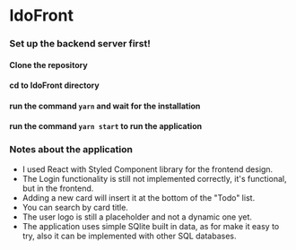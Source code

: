 # IdoFront
### Set up the backend server first!
#### Clone the repository
#### cd to IdoFront directory
#### run the command `yarn` and wait for the installation
#### run the command `yarn start` to run the application

### Notes about the application
- I used React with Styled Component library for the frontend design.
- The Login functionality is still not implemented correctly, it's functional, but in the frontend.
- Adding a new card will insert it at the bottom of the "Todo" list.
- You can search by card title.
- The user logo is still a placeholder and not a dynamic one yet.
- The application uses simple SQlite built in data, as for make it easy to try, also it can be implemented with other SQL databases.
